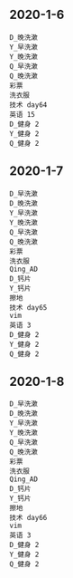 ## 2020-1-6
```
D_晚洗漱
Y_早洗漱
Y_晚洗漱
Q_早洗漱
Q_晚洗漱
彩票
洗衣服
技术 day64
英语 15
D_健身 2
Y_健身 2
Q_健身 2
```



## 2020-1-7
```
D_早洗漱
D_晚洗漱
Y_早洗漱
Y_晚洗漱
Q_早洗漱
Q_晚洗漱
彩票
洗衣服
Qing_AD
D_钙片
Y_钙片
擦地
技术 day65
vim
英语 3
D_健身 2
Y_健身 2
Q_健身 2
```


## 2020-1-8
```
D_早洗漱
D_晚洗漱
Y_早洗漱
Y_晚洗漱
Q_早洗漱
Q_晚洗漱
彩票
洗衣服
Qing_AD
D_钙片
Y_钙片
擦地
技术 day66
vim
英语 3
D_健身 2
Y_健身 2
Q_健身 2
```
